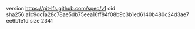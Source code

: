 version https://git-lfs.github.com/spec/v1
oid sha256:a1c9dc1a28c78ae5db75eea16ff84f08b9c3b1ed6140b480c24d3ae7ee6b1e1d
size 2341
